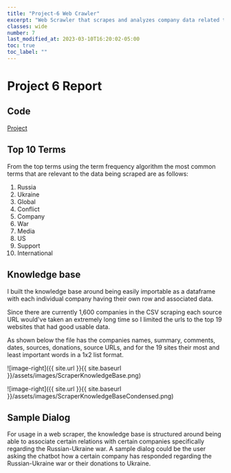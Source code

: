 ```yaml
---
title: "Project-6 Web Crawler"
excerpt: "Web Scrawler that scrapes and analyzes company data related to ukraine"
classes: wide
number: 7
last_modified_at: 2023-03-10T16:20:02-05:00
toc: true
toc_label: ""
---
```


# Project 6 Report

## Code

[Project](https://github.com/Myakubek/myakubek.github.io/blob/master/Programs/NLP/Project-6/webScraper.py)

## Top 10 Terms

From the top terms using the term frequency algorithm the most common terms that are relevant to the data being scraped are as follows:

1. Russia 
2. Ukraine
3. Global
4. Conflict
5. Company
6. War
7. Media
8. US
9. Support
10. International

## Knowledge base  

I built the knowledge base around being easily importable as a dataframe with each individual company having their own row and associated data.  

Since there are currently 1,600 companies in the CSV scraping each source URL would've taken an extremely long time so I limited the urls to the top 19 websites that had good usable data.  

As shown below the file has the companies names, summary, comments, dates, sources, donations, source URLs, and for the 19 sites their most and least important words in a 1x2 list format.  

![image-right]({{ site.url }}{{ site.baseurl }}/assets/images/ScraperKnowledgeBase.png)

![image-right]({{ site.url }}{{ site.baseurl }}/assets/images/ScraperKnowledgeBaseCondensed.png)


## Sample Dialog  
For usage in a web scraper, the knowledge base is structured around being able to associate certain relations with certain companies specifically regarding the Russian-Ukraine war. A sample dialog could be the user asking the chatbot how a certain company has responded regarding the Russian-Ukraine war or their donations to Ukraine.
